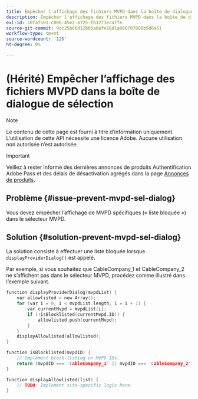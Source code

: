```yaml
---
title: Empêcher l'affichage des fichiers MVPD dans la boîte de dialogue de sélection
description: Empêcher l'affichage des fichiers MVPD dans la boîte de dialogue de sélection
exl-id: 20faf501-c006-45e2-a725-fb1273ecaffe
source-git-commit: 9dc25b66d12b05a8afe16d1a866707880b5d6a51
workflow-type: tm+mt
source-wordcount: '126'
ht-degree: 0%

---
```


# (Hérité) Empêcher l’affichage des fichiers MVPD dans la boîte de dialogue de sélection

>[!NOTE]
>
>Le contenu de cette page est fourni à titre d’information uniquement. L’utilisation de cette API nécessite une licence Adobe. Aucune utilisation non autorisée n’est autorisée.

>[!IMPORTANT]
>
> Veillez à rester informé des dernières annonces de produits Authentification Adobe Pass et des délais de désactivation agrégés dans la page [Annonces de produits](/help/authentication/product-announcements.md).

## Problème {#issue-prevent-mvpd-sel-dialog}

Vous devez empêcher l’affichage de MVPD spécifiques (« liste bloquée ») dans le sélecteur MVPD.


## Solution {#solution-prevent-mvpd-sel-dialog}

La solution consiste à effectuer une liste bloquée lorsque `displayProviderDialog()` est appelé.

Par exemple, si vous souhaitez que CableCompany_1 et CableCompany_2 ne s’affichent pas dans le sélecteur MVPD, procédez comme illustré dans l’exemple suivant.

```C
function displayProviderDialog(mvpdList) {
    var allowlisted = new Array();
    for (var i = 0; i < mvpdList.length; i = i + 1) {
        var currentMvpd = mvpdList[i];
        if (!isBlocklisted(currentMvpd.ID)) {
            allowlisted.push(currentMvpd);
        }
    }
    displayAllowlisted(allowlisted);
}

function isBlocklisted(mvpdID) {
    // Implement block-listing on MVPD IDs.
    return (mvpdID === 'CableCompany_1' || mvpdID === 'CableCompany_2');
}

function displayAllowlisted(list) {
    // TODO: Implement site-specific logic here.
} 
```
